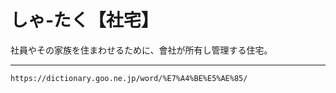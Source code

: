 # しゃ‐たく【社宅】

社員やその家族を住まわせるために、會社が所有し管理する住宅。

---
`https://dictionary.goo.ne.jp/word/%E7%A4%BE%E5%AE%85/`